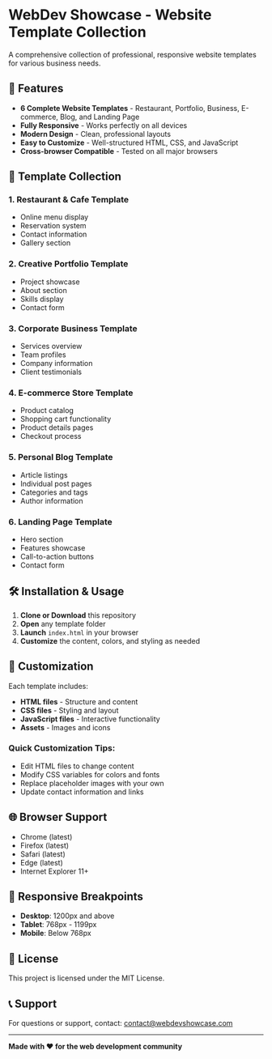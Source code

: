 # WebDev Showcase - Website Template Collection

A comprehensive collection of professional, responsive website templates for various business needs.

## 🚀 Features

- **6 Complete Website Templates** - Restaurant, Portfolio, Business, E-commerce, Blog, and Landing Page
- **Fully Responsive** - Works perfectly on all devices
- **Modern Design** - Clean, professional layouts
- **Easy to Customize** - Well-structured HTML, CSS, and JavaScript
- **Cross-browser Compatible** - Tested on all major browsers

## 📁 Template Collection

### 1. Restaurant & Cafe Template
- Online menu display
- Reservation system
- Contact information
- Gallery section

### 2. Creative Portfolio Template
- Project showcase
- About section
- Skills display
- Contact form

### 3. Corporate Business Template
- Services overview
- Team profiles
- Company information
- Client testimonials

### 4. E-commerce Store Template
- Product catalog
- Shopping cart functionality
- Product details pages
- Checkout process

### 5. Personal Blog Template
- Article listings
- Individual post pages
- Categories and tags
- Author information

### 6. Landing Page Template
- Hero section
- Features showcase
- Call-to-action buttons
- Contact form

## 🛠️ Installation & Usage

1. **Clone or Download** this repository
2. **Open** any template folder
3. **Launch** `index.html` in your browser
4. **Customize** the content, colors, and styling as needed

## 🎨 Customization

Each template includes:
- **HTML files** - Structure and content
- **CSS files** - Styling and layout
- **JavaScript files** - Interactive functionality
- **Assets** - Images and icons

### Quick Customization Tips:
- Edit HTML files to change content
- Modify CSS variables for colors and fonts
- Replace placeholder images with your own
- Update contact information and links

## 🌐 Browser Support

- Chrome (latest)
- Firefox (latest)
- Safari (latest)
- Edge (latest)
- Internet Explorer 11+

## 📱 Responsive Breakpoints

- **Desktop**: 1200px and above
- **Tablet**: 768px - 1199px
- **Mobile**: Below 768px

## 📄 License

This project is licensed under the MIT License.

## 📞 Support

For questions or support, contact: contact@webdevshowcase.com

---

**Made with ❤️ for the web development community**